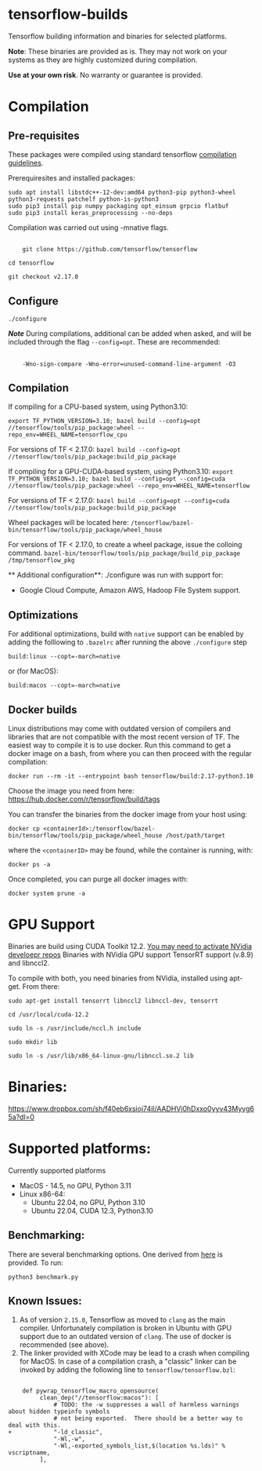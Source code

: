 # tensorflow-builds
Tensorflow building information and binaries for selected platforms. 

**Note**: These binaries are provided as is. They may not work on your systems as they are highly customized during compilation.

**Use at your own risk**. No warranty or guarantee is provided.

# Compilation
## Pre-requisites

These packages were compiled using standard tensorflow [compilation                                                        guidelines](https://www.tensorflow.org/install/install_sources). 

Prerequiresites and installed packages:
```
sudo apt install libstdc++-12-dev:amd64 python3-pip python3-wheel python3-requests patchelf python-is-python3
sudo pip3 install pip numpy packaging opt_einsum grpcio flatbuf
sudo pip3 install keras_preprocessing --no-deps
```
Compilation was carried out using -mnative flags.

##
        git clone https://github.com/tensorflow/tensorflow

`cd tensorflow`

`git checkout v2.17.0`

## Configure

`./configure`

***Note***
During compilations, additional can be added when asked, and will be included through the flag `--config=opt`. These are recommended:

##
        -Wno-sign-compare -Wno-error=unused-command-line-argument -O3

## Compilation

If compiling for a CPU-based system, using Python3.10:

`export TF_PYTHON_VERSION=3.10; bazel build --config=opt //tensorflow/tools/pip_package:wheel --repo_env=WHEEL_NAME=tensorflow_cpu`

For versions of TF < 2.17.0:
`bazel build --config=opt //tensorflow/tools/pip_package:build_pip_package`

If compiling for a GPU-CUDA-based system, using Python3.10:
`export TF_PYTHON_VERSION=3.10; bazel build --config=opt --config=cuda //tensorflow/tools/pip_package:wheel --repo_env=WHEEL_NAME=tensorflow`

For versions of TF < 2.17.0:
`bazel build --config=opt --config=cuda //tensorflow/tools/pip_package:build_pip_package`

Wheel packages will be located here:
`/tensorflow/bazel-bin/tensorflow/tools/pip_package/wheel_house`

For versions of TF < 2.17.0, to create a wheel package, issue the colloing command. 
`bazel-bin/tensorflow/tools/pip_package/build_pip_package /tmp/tensorflow_pkg`

** Additional configuration**:
./configure was run with support for:
- Google Cloud Compute, Amazon AWS, Hadoop File System support.

## Optimizations
For additional optimizations, build with `native` support can be enabled by adding the folllowing to `.bazelrc` after running the above `./configure` step

```
build:linux --copt=-march=native
```
or (for MacOS):
```
build:macos --copt=-march=native
```

## Docker builds
Linux distributions may come with outdated version of compilers and libraries that are not compatible with the most recent version of TF. The easiest way to compile it is to use docker. Run this command to get a docker image on a bash, from where you can then proceed with the regular compilation:

`docker run --rm -it --entrypoint bash tensorflow/build:2.17-python3.10`

Choose the image you need from here: https://hub.docker.com/r/tensorflow/build/tags

You can transfer the binaries from the docker image from your host using:

`docker cp <containerId>:/tensorflow/bazel-bin/tensorflow/tools/pip_package/wheel_house /host/path/target`

where the `<containerID>` may be found, while the container is running, with:

`docker ps -a`

Once completed, you can purge all docker images with:

`docker system prune -a`

# GPU Support
Binaries are build using CUDA Toolkit 12.2. [You may need to activate NVidia develoepr repos](https://developer.nvidia.com/cuda-toolkit)
Binaries with NVidia GPU support TensorRT support (v.8.9) and libnccl2.

To compile with both, you need binaries from NVidia, installed using apt-get. From there:

`sudo apt-get install tensorrt libnccl2 libnccl-dev, tensorrt`

`cd /usr/local/cuda-12.2`

`sudo ln -s /usr/include/nccl.h include`

`sudo mkdir lib`

`sudo ln -s /usr/lib/x86_64-linux-gnu/libnccl.so.2 lib`

# Binaries:
https://www.dropbox.com/sh/f40eb6xsioj74il/AADHVj0hDxxo0yyv43Myvg65a?dl=0

# Supported platforms:
 
Currently supported platforms
- MacOS - 14.5, no GPU, Python 3.11
- Linux x86-64:
  - Ubuntu 22.04, no GPU, Python 3.10 
  - Ubuntu 22.04, CUDA 12.3, Python3.10
  
## Benchmarking:

There are several benchmarking options. One derived from [here](https://github.com/tobigithub/tensorflow-deep-learning/wiki/tf-benchmarks) is provided. To run:

`python3 benchmark.py`  

## Known Issues:
1. As of version `2.15.0`, Tensorflow as moved to `clang` as the main compiler. Unfortunately compilation is broken in Ubuntu with GPU support due to an outdated version of `clang`. The use of docker is recommended (see above). 
2. The linker provided with XCode may be lead to a crash when compiling for MacOS. In case of a compilation crash, a "classic" linker can be invoked by adding the following line to `tensorflow/tensorflow.bzl`:
```

    def pywrap_tensorflow_macro_opensource(
         clean_dep("//tensorflow:macos"): [
             # TODO: the -w suppresses a wall of harmless warnings about hidden typeinfo symbols
             # not being exported.  There should be a better way to deal with this.
+            "-ld_classic",
             "-Wl,-w",
             "-Wl,-exported_symbols_list,$(location %s.lds)" % vscriptname,
         ], 
```

